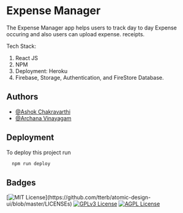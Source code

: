 
# Expense Manager

The Expense Manager app helps users to track day to day Expense occuring and also users can upload expense. receipts.

Tech Stack:
1. React JS
2. NPM
3. Deployment: Heroku
4. Firebase, Storage, Authentication, and FireStore Database.




## Authors

- [@Ashok Chakravarthi](https://www.github.com/ashokcs)
- [@Archana Vinayagam](https://www.github.com/archu0406)


## Deployment

To deploy this project run

```bash
  npm run deploy
```


## Badges

[![MIT License](https://img.shields.io/apm/l/atomic-design-ui.svg?)](https://github.com/tterb/atomic-design-ui/blob/master/LICENSEs)
[![GPLv3 License](https://img.shields.io/badge/License-GPL%20v3-yellow.svg)](https://opensource.org/licenses/)
[![AGPL License](https://img.shields.io/badge/license-AGPL-blue.svg)](http://www.gnu.org/licenses/agpl-3.0)

